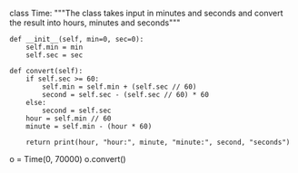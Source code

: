 class Time:
    """The class takes input in minutes and seconds and
    convert the result into hours, minutes and seconds"""

    def __init__(self, min=0, sec=0):
        self.min = min
        self.sec = sec

    def convert(self):
        if self.sec >= 60:
            self.min = self.min + (self.sec // 60)
            second = self.sec - (self.sec // 60) * 60
        else:
            second = self.sec
        hour = self.min // 60
        minute = self.min - (hour * 60)

        return print(hour, "hour:", minute, "minute:", second, "seconds")


o = Time(0, 70000)
o.convert()
